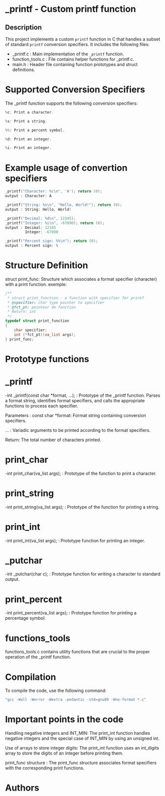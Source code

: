 # _printf - Custom printf function

## Description
This project implements a custom `printf` function in C that handles a subset of standard `printf` conversion specifiers. It includes the following files:
- _printf.c : Main implementation of the `_printf` function.
- function_tools.c : File contains helper functions for _printf.c.
- main.h : Header file containing function prototypes and struct definitions.

# Supported Conversion Specifiers
The _printf function supports the following conversion specifiers:

```c
%c: Print a character.

%s: Print a string.

%%: Print a percent symbol.

%d: Print an integer.

%i: Print an integer.
```
# Example usage of convertion specifiers

```c
_printf("Character: %c\n", 'A'); return (0);
output : Character: A

_printf("String: %s\n", "Hello, World!"); return (0);
output : String: Hello, World!

_printf("Decimal: %d\n", 12345);
_printf("Integer: %i\n", -67890); return (0);
output : Decimal: 12345
         Integer: -67890

_printf("Percent sign: %%\n"); return (0);
output : Percent sign: %
```
# Structure Definition

struct print_func: Structure which associates a format specifier (character) with a print function.
exemple:
```c
/**
 * struct print_function - a function with specifier for printf
 * @specifier: char type pointer to specifier
 * @fct_pt: pointeur de fonction
 * Return: int
 */
typedef struct print_function
{
	char specifier;
	int (*fct_pt)(va_list args);
} print_func;
```
# Prototype functions
# _printf
-int _printf(const char *format, ...); : Prototype of the _printf function.
Parses a format string, identifies format specifiers, and calls the appropriate functions to process each specifier.

Parameters :
const char *format: Format string containing conversion specifiers.

... : Variadic arguments to be printed according to the format specifiers.

Return: The total number of characters printed.
# print_char
-int print_char(va_list args); : Prototype of the function to print a character.
# print_string
-int print_string(va_list args); : Prototype of the function for printing a string.
# print_int
-int print_int(va_list args); : Prototype function for printing an integer.
# _putchar
-int _putchar(char c); : Prototype function for writing a character to standard output.
# print_percent
-int print_percent(va_list args); : Prototype function for printing a percentage symbol.

# functions_tools

functions_tools.c contains utility functions that are crucial to the proper operation of the _printf function.


# Compilation

To compile the code, use the following command:
```c
"gcc -Wall -Werror -Wextra -pedantic -std=gnu89 -Wno-format *.c"
```
# Important points in the code

Handling negative integers and INT_MIN: The print_int function handles negative integers and the special case of INT_MIN by using an unsigned int.

Use of arrays to store integer digits: The print_int function uses an int_digits array to store the digits of an integer before printing them.

print_func structure : The print_func structure associates format specifiers with the corresponding print functions.

# Authors





